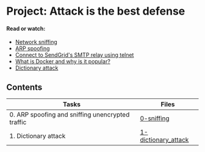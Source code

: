 # Project: Attack is the best defense

#### Read or watch:

* [Network sniffing](https://intranet.alxswe.com/rltoken/eF4956aQFYnhS_i6IF9R-g)
* [ARP spoofing](https://intranet.alxswe.com/rltoken/RK-4WtV0YCSETDSG9lr1hw)
* [Connect to SendGrid's SMTP relay using telnet](https://intranet.alxswe.com/rltoken/twuD5E9_-V2z1zfW5nXyyg)
* [What is Docker and why is it popular?](https://intranet.alxswe.com/rltoken/56VrRmkBHFq2OKLM_FQA6w)
* [Dictionary attack](https://intranet.alxswe.com/rltoken/dbAwbf71VVSCTOfeR1NRmg)

## Contents

| Tasks | Files |
| ---- | ---- |
| 0. ARP spoofing and sniffing unencrypted traffic | [0-sniffing](./0-sniffing) |
| 1. Dictionary attack | [1-dictionary_attack](./1-dictionary_attack) |
